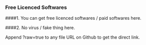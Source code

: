 ### Free Licenced Softwares

####1. You can get free licenced softwares / paid softwares here.

####2. No virus / fake thing here.

Append ?raw=true to any file URL on Github to get the direct link.

